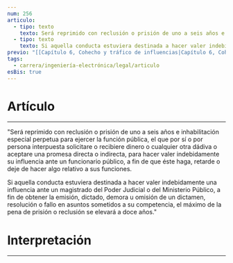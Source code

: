 ```yaml
---
num: 256
articulo:
  - tipo: texto
    texto: Será reprimido con reclusión o prisión de uno a seis años e inhabilitación especial perpetua para ejercer la función pública, el que por sí o por persona interpuesta solicitare o recibiere dinero o cualquier otra dádiva o aceptare una promesa directa o indirecta, para hacer valer indebidamente su influencia ante un funcionario público, a fin de que éste haga, retarde o deje de hacer algo relativo a sus funciones.
  - tipo: texto
    texto: Si aquella conducta estuviera destinada a hacer valer indebidamente una influencia ante un magistrado del Poder Judicial o del Ministerio Público, a fin de obtener la emisión, dictado, demora u omisión de un dictamen, resolución o fallo en asuntos sometidos a su competencia, el máximo de la pena de prisión o reclusión se elevará a doce años.
previo: "[[Capítulo 6, Cohecho y tráfico de influencias|Capítulo 6, Cohecho y tráfico de influencias]]"
tags:
  - carrera/ingeniería-electrónica/legal/articulo
esBis: true
---
```

# Artículo
---
"Será reprimido con reclusión o prisión de uno a seis años e inhabilitación especial perpetua para ejercer la función pública, el que por sí o por persona interpuesta solicitare o recibiere dinero o cualquier otra dádiva o aceptare una promesa directa o indirecta, para hacer valer indebidamente su influencia ante un funcionario público, a fin de que éste haga, retarde o deje de hacer algo relativo a sus funciones.

Si aquella conducta estuviera destinada a hacer valer indebidamente una influencia ante un magistrado del Poder Judicial o del Ministerio Público, a fin de obtener la emisión, dictado, demora u omisión de un dictamen, resolución o fallo en asuntos sometidos a su competencia, el máximo de la pena de prisión o reclusión se elevará a doce años."

# Interpretación
---


